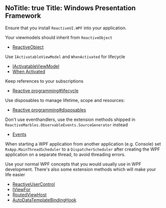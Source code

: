 NoTitle: true
Title: Windows Presentation Framework
---

Ensure that you install `ReactiveUI.WPF` into your application.

Your viewmodels should inherit from `ReactiveObject`

- [ReactiveObject](https://reactiveui.net/api/reactiveui/reactiveobject/)

Use `IActivatableViewModel` and `WhenActivated` for lifecycle

- [IActivatableViewModel](https://reactiveui.net/api/reactiveui/IActivatableViewModel/)
- [When Activated](https://reactiveui.net/docs/handbook/when-activated/)

Keep references to your subscriptions

- [Reactive programming#lifecycle](https://reactiveui.net/docs/reactive-programming/#lifecycle)

Use disposables to manage lifetime, scope and resources:

- [Reactive programming#disposables](https://reactiveui.net/docs/reactive-programming/#disposables)

Don't use eventhandlers, use the extension methods shipped in `ReactiveMarbles.ObservableEvents.SourceGenerator` instead

- [Events](https://reactiveui.net/docs/handbook/events/)

When starting a WPF application from another application (e.g. Console) set `RxApp.MainThreadScheduler` to a `DispatcherScheduler` after creating the WPF application on a separate thread, to avoid threading errors.

Use your normal WPF concepts that you would usually use in WPF development. There's also some extension methods which will make your life easier

- [ReactiveUserControl](https://reactiveui.net/api/reactiveui/reactiveusercontrol_1/)
- [IViewFor](https://reactiveui.net/api/reactiveui/iviewfor_1/)
- [RoutedViewHost](https://reactiveui.net/api/reactiveui/routedviewhost/)
- [AutoDataTemplateBindingHook](https://reactiveui.net/api/reactiveui/autodatatemplatebindinghook/)

